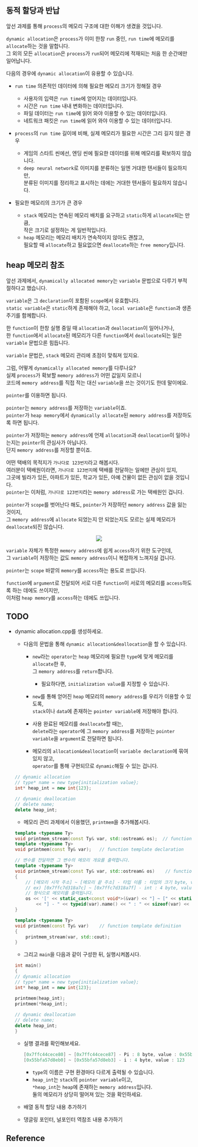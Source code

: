 ## 동적 할당과 반납

앞선 과제를 통해 `process`의 메모리 구조에 대한 이해가 생겼을 것입니다.   

`dynamic allocation`은 `process`가 이미 한창 `run` 중인, `run time`에 메모리를 `allocate`하는 것을 말합니다.   
그 외의 모든 `allocation`은 `process`가 `run`되어 메모리에 적재되는 처음 한 순간에만 일어납니다.

다음의 경우에 `dynamic allocation`이 유용할 수 있습니다.
- `run time` 의존적인 데이터에 의해 필요한 메모리 크기가 정해질 경우

  - 사용자의 입력은 `run time`에 얻어지는 데이터입니다.
  - 시간은 `run time` 내내 변화하는 데이터입니다.
  - 파일 데이터는 `run time`에 읽어 와야 이용할 수 있는 데이터입니다.
  - 네트워크 패킷은 `run time`에 읽어 와야 이용할 수 있는 데이터입니다.

- `process`의 `run time` 길이에 비해, 실제 메모리가 필요한 시간은 그리 길지 않은 경우

  - 게임의 스타트 씬에선, 엔딩 씬에 필요한 데이터를 위해 메모리를 확보하지 않습니다.
  - `deep neural network`로 이미지를 분류하는 일엔 거대한 텐서들이 필요하지만,   
  분류된 이미지를 정리하고 표시하는 데에는 거대한 텐서들이 필요하지 않습니다.

- 필요한 메모리의 크기가 큰 경우
  
  - `stack` 메모리는 연속된 메모리 배치를 요구하고 `static`하게 `allocate`되는 만큼,   
  작은 크기로 설정하는 게 일반적입니다.
  - `heap` 메모리는 메모리 배치가 연속적이지 않아도 괜찮고,   
  필요할 때 `allocate`하고 필요없으면 `deallocate`하는 `free memory`입니다.

## heap 메모리 참조

앞선 과제에서, `dynamically allocated memory`는 `variable` 문법으로 다루기 부적절하다고 했습니다.

`variable`은 그 `declaration`이 포함된 `scope`에서 유효합니다.   
`static variable`은 `static`하게 존재해야 하고, `local variable`은 `function`과 생존 주기를 함께합니다.

한 `function`이 한창 실행 중일 때 `allocation`과 `deallocation`이 일어나거나,   
한 `function`에서 `allocate`된 메모리가 다른 `function`에서 `deallocate`되는 일은 `variable` 문법으론 힘듭니다.

`variable` 문법은, `stack` 메모리 관리에 초점이 맞춰져 있지요.

그럼, 어떻게 `dynamically allocated memory`를 다루나요?   
실제 `process`가 확보할 `memory address`가 어떤 값일지 모르니    
코드에 `memory address`를 직접 적는 대신 `variable`을 쓰는 것이기도 한데 말이에요.

`pointer`를 이용하면 됩니다.

`pointer`는 `memory address`를 저장하는 `variable`이죠.   
`pointer`가 `heap memory`에서 `dynamically allocate`된 `memory address`를 저장하도록 하면 됩니다.   

`pointer`가 저장하는 `memory address`에 언제 `allocation`과 `deallocation`이 일어나는지는 `pointer`의 관심사가 아닙니다.   
단지 `memory address`를 저장할 뿐이죠.

어떤 택배의 목적지가 `가나다로 123번지`라고 해봅시다.   
여러분이 택배원이라면, `가나다로 123번지`에 택배를 전달하는 일에만 관심이 있지,   
그곳에 빌라가 있든, 아파트가 있든, 학교가 있든, 아예 건물이 없든 관심이 없을 것입니다.   
`pointer`는 이처럼, `가나다로 123번지`라는 `memory address`로 가는 택배원인 겁니다.

`pointer`가 `scope`를 벗어난다 해도, `pointer`가 저장하던 `memory address` 값을 잃는 것이지,   
그 `memory address`에 `allocate` 되었는지 안 되었는지도 모르는 실제 메모리가 `deallocate`되진 않습니다.

<div align="center"><image src="https://user-images.githubusercontent.com/73771162/198875574-4958d4cc-fa9b-43f3-aa2a-ae4c36227e58.png"></div>

`variable` 자체가 특정한 `memory address`에 쉽게 `access`하기 위한 도구인데,   
그 `variable`이 저장하는 값도 `memory address`이니 복잡하게 느껴지실 겁니다.

`pointer`는 `scope` 바깥의 `memory`를 `access`하는 용도로 쓰입니다.

`function`에 `argument`로 전달되어 서로 다른 `function`이 서로의 메모리를 `access`하도록 하는 데에도 쓰이지만,   
이처럼 `heap memory`를 `access`하는 데에도 쓰입니다.

## TODO

- dynamic allocation.cpp를 생성하세요.

  - 다음의 문법을 통해 `dynamic allocation&deallocation`을 할 수 있습니다.
  
    - `new`라는 `operator`는 `heap` 메모리에 필요한 `type`에 맞게 메모리를 `allocate`한 후,   
    그 `memory address`를 `return`합니다.
    
      - 필요하다면, `initialization value`를 지정할 수 있습니다.

    - `new`를 통해 얻어진 `heap` 메모리의 `memory address`를 우리가 이용할 수 있도록,   
    `stack`이나 `data`에 존재하는 `pointer variable`에 저장해야 합니다.
    - 사용 완료된 메모리를 `deallocate`할 때는,   
    `delete`라는 `operator`에 그 `memory address`를 저장하는 `pointer variable`을 `argument`로 전달하면 됩니다.
    - 메모리의 `allocation&deallocation`이 `variable declaration`에 묶여있지 않고,   
    `operator`를 통해 구현되므로 `dynamic`해질 수 있는 겁니다.

  ```cpp
  // dynamic allocation
  // type* name = new type{initialization value};
  int* heap_int = new int{123};
  
  // dynamic deallocation
  // delete name;
  delete heap_int;
  ```

  - 메모리 관리 과제에서 이용했던, `printmem`을 추가해봅시다.

  ```cpp
  template <typename Ty>
  void printmem_stream(const Ty& var, std::ostream& os);  // function template declaration
  template <typename Ty>
  void printmem(const Ty& var);   // function template declaration

  // 변수를 전달하면 그 변수의 메모리 개요를 출력합니다.
  template <typename Ty>
  void printmem_stream(const Ty& var, std::ostream& os)    // function template definition
  {
      // [메모리 시작 주소] ~ [메모리 끝 주소] - 타입 이름 : 타입의 크기 byte, value : 값
      // ex) [0x7ffc7d318a7c] ~ [0x7ffc7d318a7f] - int : 4 byte, value : 0
      // 형식으로 메모리를 출력됩니다.
      os << '[' << static_cast<const void*>(&var) << "] ~ [" << static_cast<const void*>(reinterpret_cast<const char*>(&var)+sizeof(var)-1)
          << "] - " << typeid(var).name() << " : " << sizeof(var) << " byte, value : " << var << '\n';
  }

  template <typename Ty>
  void printmem(const Ty& var)    // function template definition
  {
      printmem_stream(var, std::cout);
  }
  ```
  
  - 그리고 `main`을 다음과 같이 구성한 뒤, 실행시켜봅시다.
  
  ```cpp
  int main()
  {
  // dynamic allocation
  // type* name = new type{initialization value};
  int* heap_int = new int{123};
  
  printmem(heap_int);
  printmem(*heap_int);
        
  // dynamic deallocation
  // delete name;
  delete heap_int;
  }
  ```
  
  - 실행 결과를 확인해보세요.

    ```cpp
    [0x7ffc44cece80] ~ [0x7ffc44cece87] - Pi : 8 byte, value : 0x55bfa57d8eb0
    [0x55bfa57d8eb0] ~ [0x55bfa57d8eb3] - i : 4 byte, value : 123
    ```
    
    - `type`의 이름은 구현 환경마다 다르게 출력될 수 있습니다.
    - `heap_int`는 `stack`의 `pointer variable`이고,   
    `*heap_int`는 `heap`에 존재하는 `memory address`입니다.   
    둘의 메모리가 상당히 떨어져 있는 것을 확인하세요.

  - 배열 동적 할당 내용 추가하기
  - 댕글링 포인터, 널포인터 역참조 내용 추가하기

## Reference
